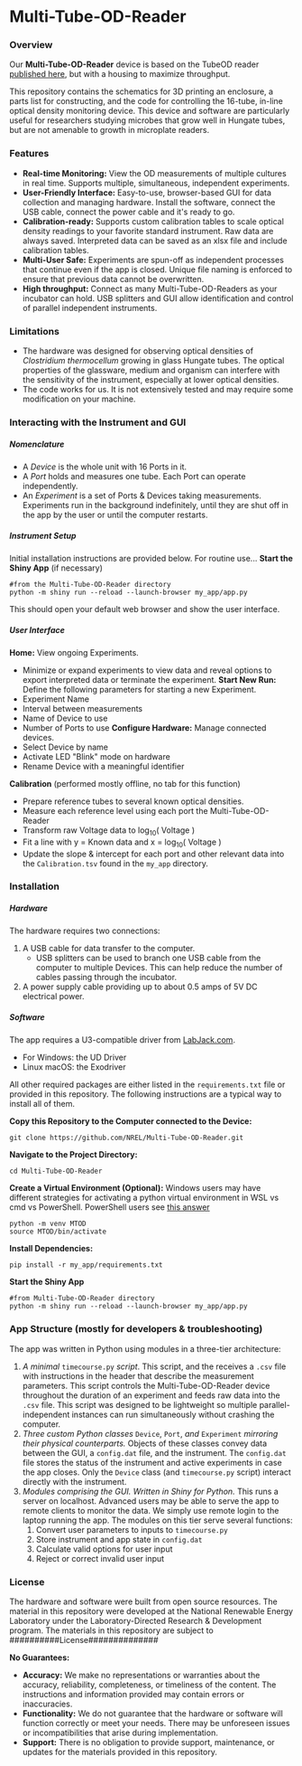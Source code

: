 # Multi-Tube-OD-Reader
### Overview
Our **Multi-Tube-OD-Reader** device is based on the TubeOD reader [published here](https://doi.org/10.3389/fmicb.2021.790576), but with a housing to maximize throughput.

This repository contains the schematics for 3D printing an enclosure, a parts list for constructing, and the code for controlling the 16-tube, in-line optical density monitoring device. This device and software are particularly useful for researchers studying microbes that grow well in Hungate tubes, but are not amenable to growth in microplate readers.
### Features
- **Real-time Monitoring:** View the OD measurements of multiple cultures in real time. Supports multiple, simultaneous, independent experiments.
- **User-Friendly Interface:** Easy-to-use, browser-based GUI for data collection and managing hardware. Install the software, connect the USB cable, connect the power cable and it's ready to go.
- **Calibration-ready:** Supports custom calibration tables to scale optical density readings to your favorite standard instrument. Raw data are always saved. Interpreted data can be saved as an xlsx file and include calibration tables. 
- **Multi-User Safe:** Experiments are spun-off as independent processes that continue even if the app is closed. Unique file naming is enforced to ensure that previous data cannot be overwritten. 
- **High throughput:** Connect as many Multi-Tube-OD-Readers as your incubator can hold. USB splitters and GUI allow identification and control of parallel independent instruments.
### Limitations
- The hardware was designed for observing optical densities of *Clostridium thermocellum* growing in glass Hungate tubes. The optical properties of the glassware, medium and organism can interfere with the sensitivity of the instrument, especially at lower optical densities.
- The code works for us. It is not extensively tested and may require some modification on your machine.
### Interacting with the Instrument and GUI
##### Nomenclature
- A *Device* is the whole unit with 16 Ports in it.
- A *Port* holds and measures one tube. Each Port can operate independently.
- An *Experiment* is a set of Ports & Devices taking measurements. Experiments run in the background indefinitely, until they are shut off in the app by the user or until the computer restarts.
##### Instrument Setup
Initial installation instructions are provided below. For routine use...
**Start the Shiny App** (if necessary) 
```
#from the Multi-Tube-OD-Reader directory
python -m shiny run --reload --launch-browser my_app/app.py 
```
This should open your default web browser and show the user interface.
##### User Interface
**Home:** View ongoing Experiments.
- Minimize or expand experiments to view data and reveal options to export interpreted data or terminate the experiment. 
**Start New Run:** Define the following parameters for starting a new Experiment.
- Experiment Name
- Interval between measurements 
- Name of Device to use
- Number of Ports to use
**Configure Hardware:** Manage connected devices.
- Select Device by name
- Activate LED "Blink" mode on hardware
- Rename Device with a meaningful identifier

**Calibration** (performed mostly offline, no tab for this function)
- Prepare reference tubes to several known optical densities. 
- Measure each reference level using each port the Multi-Tube-OD-Reader
- Transform raw Voltage data to log$_{10}$( Voltage ) 
- Fit a line with y = Known data and x = log$_{10}$( Voltage )
- Update the slope & intercept for each port and other relevant data into the `Calibration.tsv` found in the `my_app` directory.
### Installation 
##### Hardware
The hardware requires two connections:
1. A USB cable for data transfer to the computer.
	- USB splitters can be used to branch one USB cable from the computer to multiple Devices. This can help reduce the number of cables passing through the incubator.
2. A power supply cable providing up to about 0.5 amps of 5V DC electrical power.
##### Software
The app requires a U3-compatible driver from [LabJack.com](https://support.labjack.com/docs/labjackpython-for-ud-exodriver-u12-windows-mac-lin).
- For Windows: the UD Driver
- Linux macOS: the Exodriver 

All other required packages are either listed in the `requirements.txt` file or provided in this repository. The following instructions are a typical way to install all of them.

**Copy this Repository to the Computer connected to the Device:** 
 ```
 git clone https://github.com/NREL/Multi-Tube-OD-Reader.git
 ```

**Navigate to the Project Directory:**
```
cd Multi-Tube-OD-Reader
```

**Create a Virtual Environment (Optional):**
Windows users may have different strategies for activating a python virtual environment in WSL vs cmd vs PowerShell. PowerShell users see [this answer](https://stackoverflow.com/a/59815372) 
```
python -m venv MTOD
source MTOD/bin/activate 
```

**Install Dependencies:**
```
pip install -r my_app/requirements.txt
```

**Start the Shiny App**
```
#from Multi-Tube-OD-Reader directory
python -m shiny run --reload --launch-browser my_app/app.py 
```
### App Structure (mostly for developers & troubleshooting)

The app was written in Python using modules in a three-tier architecture:
1. *A minimal* `timecourse.py` *script*. This script, and the receives a `.csv` file with instructions in the header that describe the measurement parameters. This script controls the Multi-Tube-OD-Reader device throughout the duration of an experiment and feeds raw data into the `.csv` file. This script was designed to be lightweight so multiple parallel-independent instances can run simultaneously without crashing the computer.
2. *Three custom Python classes* `Device`, `Port`, *and* `Experiment` *mirroring their physical counterparts.* Objects of these classes convey data between the GUI, a `config.dat` file, and the instrument. The `config.dat` file stores the status of the instrument and active experiments in case the app closes. Only the `Device` class (and `timecourse.py` script) interact directly with the instrument.
3. *Modules comprising the GUI. Written in Shiny for Python.* This runs a server on localhost. Advanced users may be able to serve the app to remote clients to monitor the data. We simply use remote login to the laptop running the app. The modules on this tier serve several functions:
	1. Convert user parameters to inputs to `timecourse.py` 
	2. Store instrument and app state in `config.dat`
	3. Calculate valid options for user input
	4. Reject or correct invalid user input
### License
The hardware and software were built from open source resources. The material in this repository were developed at the National Renewable Energy Laboratory under the Laboratory-Directed Research & Development program. The materials in this repository are subject to  ##########License##############

**No Guarantees:**
- **Accuracy:** We make no representations or warranties about the accuracy, reliability, completeness, or timeliness of the content. The instructions and information provided may contain errors or inaccuracies.
- **Functionality:** We do not guarantee that the hardware or software will function correctly or meet your needs. There may be unforeseen issues or incompatibilities that arise during implementation.
- **Support:** There is no obligation to provide support, maintenance, or updates for the materials provided in this repository.